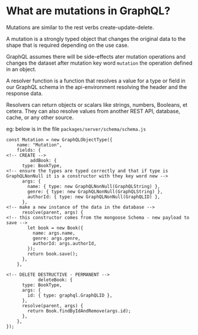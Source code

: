 # What are mutations in GraphQL?

Mutations are similar to the rest verbs create-update-delete.

A mutation is a strongly typed object that changes the original data to the shape that is required depending on the use case.

GraphQL assumes there will be side-effects ater mutation operations and changes the dataset after mutation key word `mutation` the operation defined in an object.

A resolver function is a function that resolves a value for a type or field in our GraphQL schema in the api-environment resolving the header and the response data.

Resolvers can return objects or scalars like strings, numbers, Booleans, et cetera. They can also resolve values from another REST API, database, cache, or any other source. 

eg: below is in the file `packages/server/schema/schema.js`

```
const Mutation = new GraphQLObjectType({
    name: "Mutation",
    fields: {
<!-- CREATE -->
         addBook: {
      type: BookType,
<!-- ensure the types are typed correctly and that if type is GraphQLNonNull it is a constructor with they key word new -->
      args: {
        name: { type: new GraphQLNonNull(GraphQLString) },
        genre: { type: new GraphQLNonNull(GraphQLString) },
        authorId: { type: new GraphQLNonNull(GraphQLID) },
      },
<!-- make a new instance of the data in the database -->
      resolve(parent, args) {
<!-- this constructor comes from the mongoose Schema - new payload to save -->
        let book = new Book({
          name: args.name,
          genre: args.genre,
          authorId: args.authorId,
        });
        return book.save();
      },
    },
    
<!-- DELETE DESTRUCTIVE - PERMANENT -->
            deleteBook: {
      type: BookType,
      args: {
        id: { type: graphql.GraphQLID },
      },
      resolve(parent, args) {
        return Book.findByIdAndRemove(args.id);
      },
    },   
});
```
